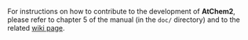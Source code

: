 For instructions on how to contribute to the development of **AtChem2**, please refer to chapter 5 of the manual (in the `doc/` directory) and to the related [wiki page](https://github.com/AtChem/AtChem2/wiki/How-to-contribute).
